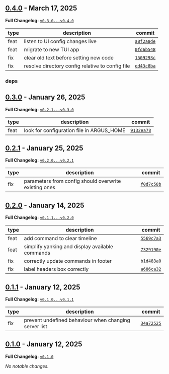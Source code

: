 ## [0.4.0](https://github.com/JanMalch/argus/tree/v0.4.0) - March 17, 2025

**Full Changelog:** [`v0.3.0...v0.4.0`](https://github.com/JanMalch/argus/compare/v0.3.0...v0.4.0)

| type | description | commit |
|---|---|---|
| feat | listen to UI config changes live | [`a8f2a8de`](https://github.com/JanMalch/argus/commit/a8f2a8de6304d727228347dffce18147dae34a8e) |
| feat | migrate to new TUI app | [`0fd6b548`](https://github.com/JanMalch/argus/commit/0fd6b5480eec15b586dfdcf6dd79bec18e0e6da9) |
| fix | clear old text before setting new code | [`1509293c`](https://github.com/JanMalch/argus/commit/1509293ce886ff47e25c6eb9e563a3530f73be2c) |
| fix | resolve directory config relative to config file | [`ed43c8ba`](https://github.com/JanMalch/argus/commit/ed43c8bad86287583ddd45cde13f10a40fb22946) |

### deps



## [0.3.0](https://github.com/JanMalch/argus/tree/v0.3.0) - January 26, 2025

**Full Changelog:** [`v0.2.1...v0.3.0`](https://github.com/JanMalch/argus/compare/v0.2.1...v0.3.0)

| type | description | commit |
|---|---|---|
| feat | look for configuration file in ARGUS_HOME | [`9132ea78`](https://github.com/JanMalch/argus/commit/9132ea78e1a6192806425204ce6d90cb3f613f3d) |



## [0.2.1](https://github.com/JanMalch/argus/tree/v0.2.1) - January 25, 2025

**Full Changelog:** [`v0.2.0...v0.2.1`](https://github.com/JanMalch/argus/compare/v0.2.0...v0.2.1)

| type | description | commit |
|---|---|---|
| fix | parameters from config should overwrite existing ones | [`f0d7c58b`](https://github.com/JanMalch/argus/commit/f0d7c58b3ee0f67881914b056f0c07ce79472c1b) |



## [0.2.0](https://github.com/JanMalch/argus/tree/v0.2.0) - January 14, 2025

**Full Changelog:** [`v0.1.1...v0.2.0`](https://github.com/JanMalch/argus/compare/v0.1.1...v0.2.0)

| type | description | commit |
|---|---|---|
| feat | add command to clear timeline | [`5569c7a3`](https://github.com/JanMalch/argus/commit/5569c7a308f263b9dfb41d972a81bcb545689098) |
| feat | simplify yanking and display available commands | [`7329190e`](https://github.com/JanMalch/argus/commit/7329190ed79bc368d4cccb203064775397424e57) |
| fix | correctly update commands in footer | [`b1d483a0`](https://github.com/JanMalch/argus/commit/b1d483a023f1694dcc111194b5124dea812e0b96) |
| fix | label headers box correctly | [`a686ca32`](https://github.com/JanMalch/argus/commit/a686ca32c67fd0424dd3c04fde0d4b78ca6904fa) |



## [0.1.1](https://github.com/JanMalch/argus/tree/v0.1.1) - January 12, 2025

**Full Changelog:** [`v0.1.0...v0.1.1`](https://github.com/JanMalch/argus/compare/v0.1.0...v0.1.1)

| type | description | commit |
|---|---|---|
| fix | prevent undefined behaviour when changing server list | [`34a72525`](https://github.com/JanMalch/argus/commit/34a72525e42981267ee6987c95e101ba4177f268) |



## [0.1.0](https://github.com/JanMalch/argus/tree/v0.1.0) - January 12, 2025

**Full Changelog:** [`v0.1.0`](https://github.com/JanMalch/argus/commits/v0.1.0)

_No notable changes._

